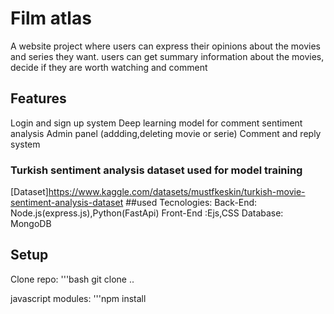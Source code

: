 # Film atlas
A website project where users can express their opinions about the movies and series they want.
users can get summary information about the movies, decide if they are worth watching and comment

## Features
Login and sign up system
Deep learning model for comment sentiment analysis
Admin panel (addding,deleting movie or serie)
Comment and reply system

### Turkish sentiment analysis dataset used for model training 
[Dataset]https://www.kaggle.com/datasets/mustfkeskin/turkish-movie-sentiment-analysis-dataset
##used Tecnologies:
Back-End: Node.js(express.js),Python(FastApi)
Front-End :Ejs,CSS
Database: MongoDB
## Setup
Clone repo:
'''bash
  git clone ..

javascript modules:
'''npm install

